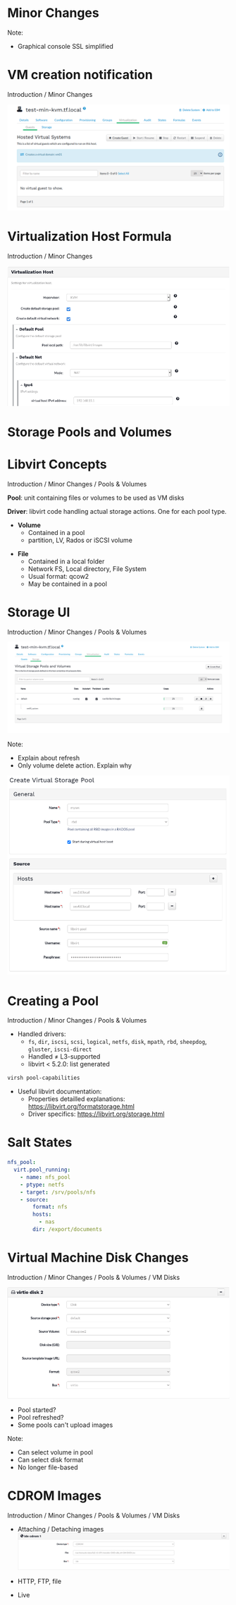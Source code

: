 <!-- .slide: data-state="divider" id="minor-changes" data-timing="20s" data-menu-title="Minor Changes" -->
# Minor Changes

Note:

* Graphical console SSL simplified


<!-- .slide: data-state="normal" id="vm-creation-notification" data-timing="20s" data-menu-title="VM Creation Notification" -->
# VM creation notification

<div class="breadcrumbs">Introduction / Minor Changes</div>

![Screenshot with pending VM creation action](images/new-vm-notification.png "Screenshot")


<!-- .slide: data-state="normal" id="formula" data-timing="20s" data-menu-title="Virtualization Host Formula" -->
# Virtualization Host Formula

<div class="breadcrumbs">Introduction / Minor Changes</div>

![Screenshot of virtualization host formula](images/formula.png "Screenshot")


<!-- .slide: data-state="subchapter" id="pool-volumes" data-timing="20s" data-menu-title="Pools and Volumes" -->
# Storage Pools and Volumes


<!-- .slide: data-state="normal" id="libvirt-concepts" data-timing="20s" data-menu-title="Libvirt concepts" -->
# Libvirt Concepts

<div class="breadcrumbs">Introduction / Minor Changes / Pools & Volumes</div>

**Pool**: unit containing files or volumes to be used as VM disks
<!-- .element class="fragment" -->

**Driver**: libvirt code handling actual storage actions. One for each pool type.
<!-- .element class="fragment" -->

* **Volume**
  * Contained in a pool
  * partition, LV, Rados or iSCSI volume

<!-- .element class="col1 fragment" -->

* **File**
  * Contained in a local folder
  * Network FS, Local directory, File System
  * Usual format: qcow2
  * May be contained in a pool

<!-- .element class="col2 fragment" -->


<!-- .slide: data-state="normal" id="storage-ui" data-timing="20s" data-menu-title="Storage UI" -->
# Storage UI

<div class="breadcrumbs">Introduction / Minor Changes / Pools & Volumes</div>

![Screenshot of the storage page](images/storage-list.png)

Note:

* Explain about refresh
* Only volume delete action. Explain why


<!-- .slide: data-state="normal" id="create-pool-screenshot" data-timing="20s" data-menu-title="Pool Creation Screenshot" -->

![Screenshot of RBD pool creation](images/pool-create-rbd.png)


<!-- .slide: data-state="normal" id="create-pool" data-timing="20s" data-menu-title="Creating a pool" -->
# Creating a Pool

<div class="breadcrumbs">Introduction / Minor Changes / Pools & Volumes</div>

* Handled drivers:
  * `fs`, `dir`, `iscsi`, `scsi`, `logical`, `netfs`, `disk`, `mpath`, `rbd`, `sheepdog`, `gluster`, `iscsi-direct`
  * Handled ≠ L3-supported
  * libvirt < 5.2.0: list generated
```sh
virsh pool-capabilities
```

* Useful libvirt documentation:
    * Properties detailled explanations: https://libvirt.org/formatstorage.html
    * Driver specifics: https://libvirt.org/storage.html


<!-- .slide: data-state="normal" id="salt-states" data-timing="20s" data-menu-title="Salt States" -->
# Salt States

```yaml
nfs_pool:
  virt.pool_running:
    - name: nfs_pool
    - ptype: netfs
    - target: /srv/pools/nfs
    - source:
        format: nfs
        hosts:
          - nas
        dir: /export/documents
```


<!-- .slide: data-state="normal" id="vm-disk" data-timing="20s" data-menu-title="VM Disk Changes" -->
# Virtual Machine Disk Changes

<div class="breadcrumbs">Introduction / Minor Changes / Pools & Volumes / VM Disks</div>

![Volume selection screenshot](images/vm-volume-select.png)

<!-- .element class="col1-large" -->

* Pool started?
* Pool refreshed?
* Some pools can't upload images

<!-- .element class="col2-small" -->

Note:

* Can select volume in pool
* Can select disk format
* No longer file-based


<!-- .slide: data-state="normal" id="vm-disk" data-timing="20s" data-menu-title="CDROM Images" -->
# CDROM Images

<div class="breadcrumbs">Introduction / Minor Changes / Pools & Volumes / VM Disks</div>

* Attaching / Detaching images
![CDROM device details screenshot](images/cdrom-disk.png)

* HTTP, FTP, file
* Live
